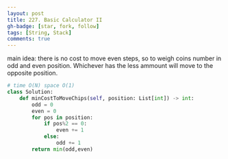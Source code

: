 ```yaml
---
layout: post
title: 227. Basic Calculator II
gh-badge: [star, fork, follow]
tags: [String, Stack]
comments: true
---
```

main idea: there is no cost to move even steps, so to weigh coins number in odd and even position. Whichever has the less ammount will move to the opposite position.
```python
# time O(N) space O(1)
class Solution:
    def minCostToMoveChips(self, position: List[int]) -> int:
        odd = 0
        even = 0 
        for pos in position:
            if pos%2 == 0:
                even += 1
            else:
                odd += 1
        return min(odd,even)
    

```